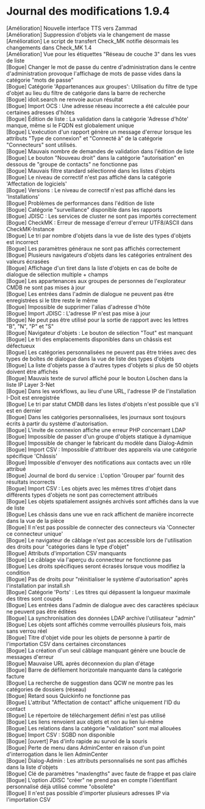 # Journal des modifications 1.9.4

[Amélioration] Nouvelle interface TTS vers Zammad  
[Amélioration] Suppression d'objets via le changement de masse  
[Amélioration] Le script de transfert Check_MK notifie désormais les changements dans Check_MK 1.4  
[Amélioration] Vue pour les étiquettes "Réseau de couche 3" dans les vues de liste  
[Bogue] Changer le mot de passe du centre d'administration dans le centre d'administration provoque l'affichage de mots de passe vides dans la catégorie "mots de passe"  
[Bogue] Catégorie 'Appartenances aux groupes': Utilisation du filtre de type d'objet au lieu du filtre de catégorie dans la barre de recherche  
[Bogue] idoit.search ne renvoie aucun résultat  
[Bogue] Import OCS : Une adresse réseau incorrecte a été calculée pour certaines adresses d'hôtes  
[Bogue] Édition de liste : La validation dans la catégorie 'Adresse d'hôte' manque, même si le FQDN est globalement unique  
[Bogue] L'exécution d'un rapport génère un message d'erreur lorsque les attributs "Type de connexion" et "Connecté à" de la catégorie "Connecteurs" sont utilisés.  
[Bogue] Mauvais nombre de demandes de validation dans l'édition de liste  
[Bogue] Le bouton "Nouveau droit" dans la catégorie "autorisation" en dessous de "groupe de contacts" ne fonctionne pas  
[Bogue] Mauvais filtre standard sélectionné dans les listes d'objets  
[Bogue] Le niveau de correctif n'est pas affiché dans la catégorie 'Affectation de logiciels'  
[Bogue] Versions : Le niveau de correctif n'est pas affiché dans les 'Installations'  
[Bogue] Problèmes de performances dans l'édition de liste  
[Bogue] Catégorie "surveillance" disponible dans les rapports  
[Bogue] JDISC : Les services de cluster ne sont pas importés correctement  
[Bogue] CheckMK : Erreur de message d'erreur d'erreur UTF8/ASCII dans CheckMK-Instance  
[Bogue] Le tri par nombre d'objets dans la vue de liste des types d'objets est incorrect  
[Bogue] Les paramètres généraux ne sont pas affichés correctement  
[Bogue] Plusieurs navigateurs d'objets dans les catégories entraînent des valeurs écrasées  
[Bogue] Affichage d'un tiret dans la liste d'objets en cas de boîte de dialogue de sélection multiple + champs  
[Bogue] Les appartenances aux groupes de personnes de l'explorateur CMDB ne sont pas mises à jour  
[Bogue] Les entrées dans l'admin de dialogue ne peuvent pas être enregistrées si le titre reste le même  
[Bogue] Impossible de supprimer l'alias d'adresse d'hôte  
[Bogue] Import JDISC : L'adresse IP n'est pas mise à jour  
[Bogue] Ne peut pas être utilisé pour la sortie de rapport avec les lettres "B", "N", "P" et "S"  
[Bogue] Navigateur d'objets : Le bouton de sélection "Tout" est manquant  
[Bogue] Le tri des emplacements disponibles dans un châssis est défectueux  
[Bogue] Les catégories personnalisées ne peuvent pas être triées avec des types de boîtes de dialogue dans la vue de liste des types d'objets  
[Bogue] La liste d'objets passe à d'autres types d'objets si plus de 50 objets doivent être affichés  
[Bogue] Mauvais texte de survol affiché pour le bouton Löschen dans la liste IP Layer 3-Net  
[Bogue] Dans les workflows, au lieu d'une URL, l'adresse IP de l'installation I-Doit est enregistrée  
[Bogue] Le tri par statut CMDB dans les listes d'objets n'est possible que s'il est en dernier  
[Bogue] Dans les catégories personnalisées, les journaux sont toujours écrits à partir du système d'autorisation.  
[Bogue] L'invite de connexion affiche une erreur PHP concernant LDAP  
[Bogue] Impossible de passer d'un groupe d'objets statique à dynamique  
[Bogue] Impossible de changer le fabricant du modèle dans Dialog-Admin  
[Bogue] Import CSV : Impossible d'attribuer des appareils via une catégorie spécifique 'Châssis'  
[Bogue] Impossible d'envoyer des notifications aux contacts avec un rôle attribué  
[Bogue] Journal de bord du service : L'option 'Grouper par' fournit des résultats incorrects  
[Bogue] Import CSV : Les objets avec les mêmes titres d'objet dans différents types d'objets ne sont pas correctement attribués  
[Bogue] Les objets spatialement assignés archivés sont affichés dans la vue de liste  
[Bogue] Les châssis dans une vue en rack affichent de manière incorrecte dans la vue de la pièce  
[Bogue] Il n'est pas possible de connecter des connecteurs via 'Connecter ce connecteur unique'  
[Bogue] Le navigateur de câblage n'est pas accessible lors de l'utilisation des droits pour "catégories dans le type d'objet"  
[Bogue] Attributs d'importation CSV manquants  
[Bogue] Le câblage via l'aperçu du connecteur ne fonctionne pas  
[Bogue] Les droits spécifiques seront écrasés lorsque vous modifiez la condition  
[Bogue] Pas de droits pour "réinitialiser le système d'autorisation" après l'installation par install.sh  
[Bogue] Catégorie 'Ports' : Les titres qui dépassent la longueur maximale des titres sont coupés  
[Bogue] Les entrées dans l'admin de dialogue avec des caractères spéciaux ne peuvent pas être éditées  
[Bogue] La synchronisation des données LDAP archive l'utilisateur "admin"  
[Bogue] Les objets sont affichés comme verrouillés plusieurs fois, mais sans verrou réel  
[Bogue] Titre d'objet vide pour les objets de personne à partir de l'importation CSV dans certaines circonstances  
[Bogue] La création d'un seul câblage manquant génère une boucle de messages d'erreur  
[Bogue] Mauvaise URL après déconnexion du plan d'étage  
[Bogue] Barre de défilement horizontale manquante dans la catégorie facture  
[Bogue] La recherche de suggestion dans QCW ne montre pas les catégories de dossiers (réseau)  
[Bogue] Retard sous Quickinfo ne fonctionne pas  
[Bogue] L'attribut "Affectation de contact" affiche uniquement l'ID du contact  
[Bogue] Le répertoire de téléchargement défini n'est pas utilisé  
[Bogue] Les liens renvoient aux objets et non au lien lui-même  
[Bogue] Les relations dans la catégorie "validation" sont mal allouées  
[Bogue] Import CSV : SGBD non disponible  
[Bogue] [ouvert] Pas d'info rapide au survol de la souris  
[Bogue] Perte de menu dans AdminCenter en raison d'un point d'interrogation dans le lien AdminCenter  
[Bogue] Dialog-Admin : Les attributs personnalisés ne sont pas affichés dans la liste d'objets  
[Bogue] Clé de paramètres "maxlengths" avec faute de frappe et pas claire  
[Bogue] L'option JDISC "créer" ne prend pas en compte l'identifiant personnalisé déjà utilisé comme "obsolète"  
[Bogue] Il n'est pas possible d'importer plusieurs adresses IP via l'importation CSV  
